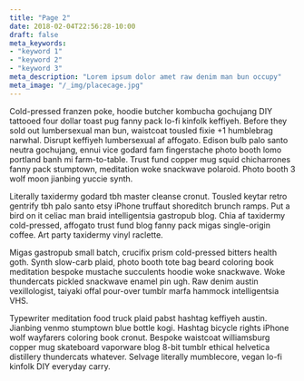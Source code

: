 ```yaml
---
title: "Page 2"
date: 2018-02-04T22:56:28-10:00
draft: false
meta_keywords: 
- "keyword 1"
- "keyword 2"
- "keyword 3"
meta_description: "Lorem ipsum dolor amet raw denim man bun occupy"
meta_image: "/_img/placecage.jpg"
---
```

Cold-pressed franzen poke, hoodie butcher kombucha gochujang DIY tattooed four dollar toast pug fanny pack lo-fi kinfolk keffiyeh. Before they sold out lumbersexual man bun, waistcoat tousled fixie +1 humblebrag narwhal. Disrupt keffiyeh lumbersexual af affogato. Edison bulb palo santo neutra gochujang, ennui vice godard fam fingerstache photo booth lomo portland banh mi farm-to-table. Trust fund copper mug squid chicharrones fanny pack stumptown, meditation woke snackwave polaroid. Photo booth 3 wolf moon jianbing yuccie synth.

Literally taxidermy godard tbh master cleanse cronut. Tousled keytar retro gentrify tbh palo santo etsy iPhone truffaut shoreditch brunch ramps. Put a bird on it celiac man braid intelligentsia gastropub blog. Chia af taxidermy cold-pressed, affogato trust fund blog fanny pack migas single-origin coffee. Art party taxidermy vinyl raclette.

Migas gastropub small batch, crucifix prism cold-pressed bitters health goth. Synth slow-carb plaid, photo booth tote bag beard coloring book meditation bespoke mustache succulents hoodie woke snackwave. Woke thundercats pickled snackwave enamel pin ugh. Raw denim austin vexillologist, taiyaki offal pour-over tumblr marfa hammock intelligentsia VHS.

Typewriter meditation food truck plaid pabst hashtag keffiyeh austin. Jianbing venmo stumptown blue bottle kogi. Hashtag bicycle rights iPhone wolf wayfarers coloring book cronut. Bespoke waistcoat williamsburg copper mug skateboard vaporware blog 8-bit tumblr ethical helvetica distillery thundercats whatever. Selvage literally mumblecore, vegan lo-fi kinfolk DIY everyday carry.
